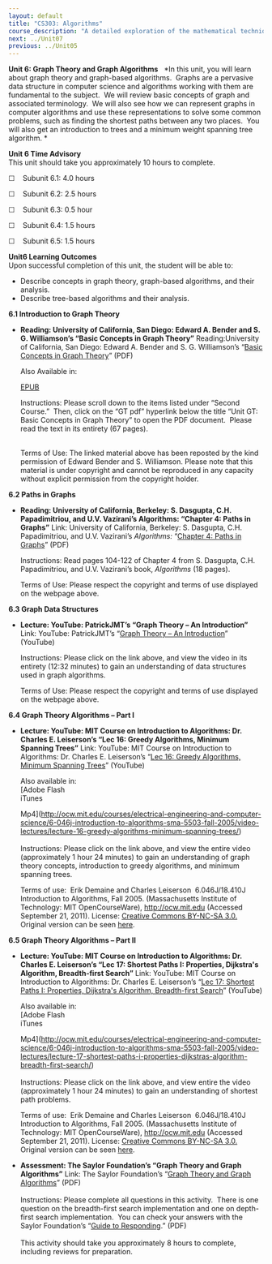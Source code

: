 ```yaml
---
layout: default
title: "CS303: Algorithms"
course_description: "A detailed exploration of the mathematical techniques used for the design and analysis of computer algorithms. Topics include the study of computer algorithms for numeric and non-numeric problems, analysis of time and space requirements of algorithms, correctness of algorithms, and NP-completeness."
next: ../Unit07
previous: ../Unit05
---
```

**Unit 6: Graph Theory and Graph Algorithms** <span id="6"></span> 
*In this unit, you will learn about graph theory and graph-based
algorithms.  Graphs are a pervasive data structure in computer science
and algorithms working with them are fundamental to the subject.  We
will review basic concepts of graph and associated terminology.  We will
also see how we can represent graphs in computer algorithms and use
these representations to solve some common problems, such as finding the
shortest paths between any two places.  You will also get an
introduction to trees and a minimum weight spanning tree algorithm. *

**Unit 6 Time Advisory**  
This unit should take you approximately 10 hours to complete.  
  
 ☐    Subunit 6.1: 4.0 hours  
  
 ☐    Subunit 6.2: 2.5 hours  
  
 ☐    Subunit 6.3: 0.5 hour  
  
 ☐    Subunit 6.4: 1.5 hours  
  
 ☐    Subunit 6.5: 1.5 hours

**Unit6 Learning Outcomes**  
Upon successful completion of this unit, the student will be able to:  
  
-   Describe concepts in graph theory, graph-based algorithms, and their
    analysis.
-   Describe tree-based algorithms and their analysis. 

**6.1 Introduction to Graph Theory** <span id="6.1"></span> 
-   **Reading: University of California, San Diego: Edward A. Bender and
    S. G. Williamson’s “Basic Concepts in Graph Theory”**
    Reading:University of California, San Diego: Edward A. Bender and S.
    G. Williamson’s “[Basic Concepts in Graph
    Theory](https://resources.saylor.org/archived/wp-content/uploads/2011/09/CS202-Graph-Theory-GT-Edward-Bender.pdf)”
    (PDF)  
      
     Also Available in:  

    [EPUB](https://resources.saylor.org/archived/wp-content/uploads/2011/09/CS202-Graph-Theory-GT-Edward-Bender.epub)  
      
     Instructions: Please scroll down to the items listed under “Second
    Course.”  Then, click on the “GT pdf” hyperlink below the title
    “Unit GT: Basic Concepts in Graph Theory” to open the PDF document. 
    Please read the text in its entirety (67 pages).  
      
        
     Terms of Use: The linked material above has been reposted by the
    kind permission of Edward Bender and S. Williamson. Please note that
    this material is under copyright and cannot be reproduced in any
    capacity without explicit permission from the copyright holder. 

**6.2 Paths in Graphs** <span id="6.2"></span> 
-   **Reading: University of California, Berkeley: S. Dasgupta, C.H.
    Papadimitriou, and U.V. Vazirani’s Algorithms: “Chapter 4: Paths in
    Graphs”**
    Link: University of California, Berkeley: S. Dasgupta, C.H.
    Papadimitriou, and U.V. Vazirani’s *Algorithms:* “[Chapter 4: Paths
    in
    Graphs](http://novellaqalive2.mhhe.com/sites/dl/premium/0073523402/instructor/364486/Chapter4.pdf)”
    (PDF)  
      
     Instructions: Read pages 104-122 of Chapter 4 from S. Dasgupta,
    C.H. Papadimitriou, and U.V. Vazirani’s book, *Algorithms* (18
    pages).  
      
     Terms of Use: Please respect the copyright and terms of use
    displayed on the webpage above.

**6.3 Graph Data Structures** <span id="6.3"></span> 
-   **Lecture: YouTube: PatrickJMT’s “Graph Theory – An Introduction”**
    Link: YouTube: PatrickJMT’s “[Graph Theory – An
    Introduction](http://www.youtube.com/watch?v=HmQR8Xy9DeM)”
    (YouTube)  
      
     Instructions: Please click on the link above, and view the video in
    its entirety (12:32 minutes) to gain an understanding of data
    structures used in graph algorithms.   
      
     Terms of Use: Please respect the copyright and terms of use
    displayed on the webpage above. 

**6.4 Graph Theory Algorithms – Part I** <span id="6.4"></span> 
-   **Lecture: YouTube: MIT Course on Introduction to Algorithms: Dr.
    Charles E. Leiserson’s “Lec 16: Greedy Algorithms, Minimum Spanning
    Trees”**
    Link: YouTube: MIT Course on Introduction to Algorithms: Dr. Charles
    E. Leiserson’s “[Lec 16: Greedy Algorithms, Minimum Spanning
    Trees](http://www.youtube.com/watch?v=IpJ6rA6D3Dw)” (YouTube)  
      
     Also available in:  
     [Adobe Flash  
     iTunes  

    Mp4](http://ocw.mit.edu/courses/electrical-engineering-and-computer-science/6-046j-introduction-to-algorithms-sma-5503-fall-2005/video-lectures/lecture-16-greedy-algorithms-minimum-spanning-trees/)  
        
     Instructions: Please click on the link above, and view the entire
    video (approximately 1 hour 24 minutes) to gain an understanding of
    graph theory concepts, introduction to greedy algorithms, and
    minimum spanning trees.  
      
     Terms of use:  Erik Demaine and Charles Leiserson  6.046J/18.410J
    Introduction to Algorithms, Fall 2005. (Massachusetts Institute of
    Technology: MIT OpenCourseWare), http://ocw.mit.edu (Accessed
    September 21, 2011). License: [Creative Commons BY-NC-SA
    3.0.](http://creativecommons.org/licenses/by-nc-sa/3.0/us/) Original
    version can be
    seen [here](http://www.youtube.com/watch?v=FPEMBWg_WlY&feature=relmfu). 

**6.5 Graph Theory Algorithms – Part II** <span id="6.5"></span> 
-   **Lecture: YouTube: MIT Course on Introduction to Algorithms: Dr.
    Charles E. Leiserson’s “Lec 17: Shortest Paths I: Properties,
    Dijkstra's Algorithm, Breadth-first Search”**
    Link: YouTube: MIT Course on Introduction to Algorithms: Dr. Charles
    E. Leiserson’s “[Lec 17: Shortest Paths I: Properties, Dijkstra's
    Algorithm, Breadth-first
    Search](http://www.youtube.com/watch?v=xhG2DyCX3uA&feature=related)”
    (YouTube)  
      
     Also available in:  
     [Adobe Flash  
     iTunes  

    Mp4](http://ocw.mit.edu/courses/electrical-engineering-and-computer-science/6-046j-introduction-to-algorithms-sma-5503-fall-2005/video-lectures/lecture-17-shortest-paths-i-properties-dijkstras-algorithm-breadth-first-search/)  
        
     Instructions: Please click on the link above, and view entire the
    video (approximately 1 hour 24 minutes) to gain an understanding of
    shortest path problems.    
      
     Terms of use:  Erik Demaine and Charles Leiserson  6.046J/18.410J
    Introduction to Algorithms, Fall 2005. (Massachusetts Institute of
    Technology: MIT OpenCourseWare), http://ocw.mit.edu (Accessed
    September 21, 2011). License: [Creative Commons BY-NC-SA
    3.0.](http://creativecommons.org/licenses/by-nc-sa/3.0/us/) Original
    version can be
    seen [here](http://www.youtube.com/watch?v=V1m8xkuVu0I). 

-   **Assessment: The Saylor Foundation’s “Graph Theory and Graph
    Algorithms”**
    Link: The Saylor Foundation’s “[Graph Theory and Graph
    Algorithms](https://resources.saylor.org/archived/wp-content/uploads/2012/06/CS303-Unit6Graph-Theory-and-Graph-Algorithms-FINAL.pdf)”
    (PDF)  
        
     Instructions: Please complete all questions in this activity.
     There is one question on the breadth-first search implementation
    and one on depth-first search implementation.  You can check your
    answers with the Saylor Foundation’s “[Guide to
    Responding](https://resources.saylor.org/archived/wp-content/uploads/2012/06/CS303-Unit6Graph-Theory-and-Graph-AlgorithmsAnswerKey-FINAL.pdf).”
    (PDF)  
        
     This activity should take you approximately 8 hours to complete,
    including reviews for preparation.


